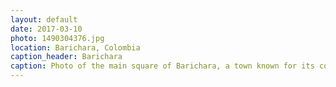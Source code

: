 ```yaml
---
layout: default
date: 2017-03-10
photo: 1490304376.jpg
location: Barichara, Colombia
caption_header: Barichara
caption: Photo of the main square of Barichara, a town known for its cobbled streets and colonial architecture. In some travel guides it is considered as the most beautiful village in the country.
---
```

